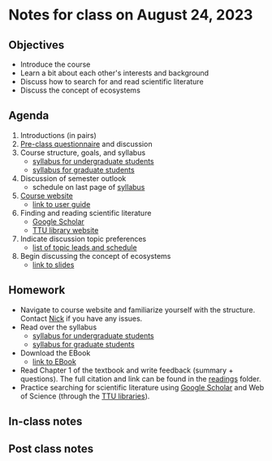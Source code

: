 # Notes for class on August 24, 2023

## Objectives
- Introduce the course
- Learn a bit about each other's interests and background
- Discuss how to search for and read scientific literature
- Discuss the concept of ecosystems

## Agenda
1. Introductions (in pairs)
2. [Pre-class questionnaire](../miscellaneous/preclass_questionaire/preclass_questionnaire.pdf)
and discussion
3. Course structure, goals, and syllabus
	- [syllabus for undergraduate students](../syllabus/BIOL4316_Syllabus_fall2023.pdf)
	- [syllabus for graduate students](../syllabus/BIOL5316_Syllabus_fall2023.pdf)
4. Discussion of semester outlook
	- schedule on last page of [syllabus](../syllabus)
5. [Course website](https://github.com/SmithEcophysLab/biol43165316_fall2023)
	- [link to user guide](../user_guide.md)
6. Finding and reading scientific literature
	- [Google Scholar](https://scholar.google.com/)
	- [TTU library website](https://www.depts.ttu.edu/library/)
7. Indicate discussion topic preferences
	- [list of topic leads and schedule](../topic_leads/topic_leads.md)
8. Begin discussing the concept of ecosystems
	- [link to slides](../lecture_slides/1_ecosystem_concept.pdf)

## Homework
- Navigate to course website and familiarize yourself with the structure.
Contact [Nick](mailto:nick.smith@ttu.edu) if you have any issues.
- Read over the syllabus
	- [syllabus for undergraduate students](../syllabus/BIOL4316_Syllabus_fall2023.pdf)
	- [syllabus for graduate students](../syllabus/BIOL5316_Syllabus_fall2023.pdf)
- Download the EBook
	- [link to EBook](https://www.springer.com/us/book/9780387783406)
- Read Chapter 1 of the textbook and write feedback (summary + questions). The full citation and link can be found in the 
[readings](../readings) folder.
- Practice searching for scientific literature using 
[Google Scholar](http://scholar.google.com)
and Web of Science (through the [TTU libraries](https://www.depts.ttu.edu/library/)).

## In-class notes

## Post class notes


